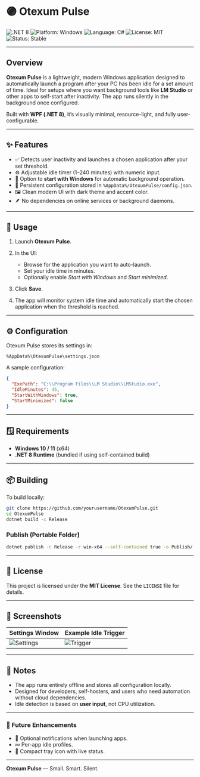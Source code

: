 ﻿# 🟣 Otexum Pulse

![.NET 8](https://img.shields.io/badge/.NET-8.0-blueviolet?logo=dotnet\&logoColor=white)
![Platform: Windows](https://img.shields.io/badge/Platform-Windows-blue?logo=windows\&logoColor=white)
![Language: C#](https://img.shields.io/badge/Language-C%23-239120?logo=csharp\&logoColor=white)
![License: MIT](https://img.shields.io/badge/License-MIT-green.svg)
![Status: Stable](https://img.shields.io/badge/Status-Stable-success?logo=windows-terminal)

---

## Overview

**Otexum Pulse** is a lightweight, modern Windows application designed to automatically launch a program after your PC has been idle for a set amount of time. Ideal for setups where you want background tools like **LM Studio** or other apps to self-start after inactivity. The app runs silently in the background once configured.

Built with **WPF (.NET 8)**, it’s visually minimal, resource-light, and fully user-configurable.

---

## ✨ Features

* ✅ Detects user inactivity and launches a chosen application after your set threshold.
* ⚙️ Adjustable idle timer (1–240 minutes) with numeric input.
* 🔁 Option to **start with Windows** for automatic background operation.
* 🧩 Persistent configuration stored in `%AppData%/OtexumPulse/config.json`.
* 🖼️ Clean modern UI with dark theme and accent color.
* 🪶 No dependencies on online services or background daemons.

---

## 🧭 Usage

1. Launch **Otexum Pulse**.
2. In the UI:

   * Browse for the application you want to auto-launch.
   * Set your idle time in minutes.
   * Optionally enable *Start with Windows* and *Start minimized*.
3. Click **Save**.
4. The app will monitor system idle time and automatically start the chosen application when the threshold is reached.

---

## ⚙️ Configuration

Otexum Pulse stores its settings in:

```
%AppData%\OtexumPulse\settings.json
```

A sample configuration:

```json
{
  "ExePath": "C:\\Program Files\\LM Studio\\LMStudio.exe",
  "IdleMinutes": 45,
  "StartWithWindows": true,
  "StartMinimized": false
}
```

---

## 🪟 Requirements

* **Windows 10 / 11** (x64)
* **.NET 8 Runtime** (bundled if using self-contained build)

---

## 📦 Building

To build locally:

```bash
git clone https://github.com/yourusername/OtexumPulse.git
cd OtexumPulse
dotnet build -c Release
```

### Publish (Portable Folder)

```bash
dotnet publish -c Release -r win-x64 --self-contained true -o Publish/
```

---

## 📜 License

This project is licensed under the **MIT License**. See the `LICENSE` file for details.

---

## 📸 Screenshots

| Settings Window                       | Example Idle Trigger                |
| ------------------------------------- | ----------------------------------- |
| ![Settings](docs/assets/settings.png) | ![Trigger](docs/assets/trigger.png) |

---

## 🧠 Notes

* The app runs entirely offline and stores all configuration locally.
* Designed for developers, self-hosters, and users who need automation without cloud dependencies.
* Idle detection is based on **user input**, not CPU utilization.

---

### 🧩 Future Enhancements

* 🔔 Optional notifications when launching apps.
* 💤 Per-app idle profiles.
* 🧱 Compact tray icon with live status.

---

**Otexum Pulse** — Small. Smart. Silent.
